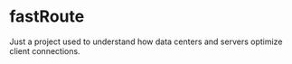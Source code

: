 # fastRoute
Just a  project used to understand how data centers and servers optimize client connections.
